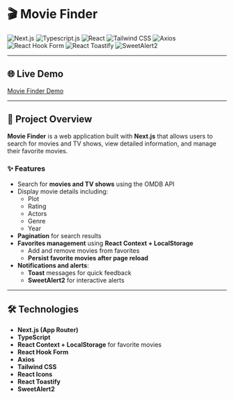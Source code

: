 # 🎬 Movie Finder

![Next.js](https://img.shields.io/badge/Next.js-black?style=for-the-badge&logo=next.js)
![Typescript.js](https://img.shields.io/badge/typescript-white?style=for-the-badge&logo=typescript)
![React](https://img.shields.io/badge/React-61DAFB?style=for-the-badge&logo=react&logoColor=black)
![Tailwind CSS](https://img.shields.io/badge/Tailwind%20CSS-06B6D4?style=for-the-badge&logo=tailwind-css&logoColor=white)
![Axios](https://img.shields.io/badge/Axios-5A29E4?style=for-the-badge)
![React Hook Form](https://img.shields.io/badge/React%20Hook%20Form-EC5990?style=for-the-badge)
![React Toastify](https://img.shields.io/badge/React%20Toastify-FF3C00?style=for-the-badge)
![SweetAlert2](https://img.shields.io/badge/SweetAlert2-FF6F61?style=for-the-badge)

---

## 🌐 Live Demo
[Movie Finder Demo](https://your-demo-link.com)  <!-- Replace with your demo link -->

---

## 🎥 Project Overview
**Movie Finder** is a web application built with **Next.js** that allows users to search for movies and TV shows, view detailed information, and manage their favorite movies.

### ✨ Features
- Search for **movies and TV shows** using the OMDB API  
- Display movie details including:
  - Plot  
  - Rating  
  - Actors  
  - Genre  
  - Year  
- **Pagination** for search results  
- **Favorites management** using **React Context + LocalStorage**  
  - Add and remove movies from favorites  
  - **Persist favorite movies after page reload**  
- **Notifications and alerts**:
  - **Toast** messages for quick feedback  
  - **SweetAlert2** for interactive alerts  

---

## 🛠 Technologies
- **Next.js (App Router)**
- **TypeScript**  
- **React Context + LocalStorage** for favorite movies  
- **React Hook Form**  
- **Axios**  
- **Tailwind CSS**  
- **React Icons**  
- **React Toastify**  
- **SweetAlert2**  

